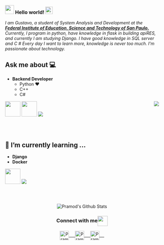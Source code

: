 ### <img src="https://github.com/rajput2107/rajput2107/blob/master/Assets/Hi.gif" width="29px"> Hello world!&nbsp;<img src="https://github.com/rajput2107/rajput2107/blob/master/Assets/Earth.gif" width="24px">
<em>I am Gustavo, a student of System Analysis and Development at the <a href="https://www.ifspcjo.edu.br/"><b>Federal Institute of Education, Science and Technology of San Paulo.</b></a>
Currently, I program in python, have knowledge in flask in building apiRES, and currently I am studying Django. I have good knowledge in SQL server and C #
Every day I want to learn more, knowledge is never too much.
I'm passionate about technology.</em>
 <br/>
## Ask me about :computer: 
- **Backend Developer**
	- Python ❤️
	- C++
  - C#

<img align="right" src="https://github.com/rajput2107/rajput2107/blob/master/Assets/Developer.gif"/>


<code><a href="https://www.python.org/" target="_blank"><img height="50" src="https://www.vectorlogo.zone/logos/python/python-ar21.svg"></a></code>
<code><a href="https://www.linux.org/" target="_blank"><img height="50" src="https://www.vectorlogo.zone/logos/linux/linux-ar21.svg"></a></code>
<img src="https://img.shields.io/badge/-Flask-0d7963?style=flat&logo=flask&logoColor=white"> 

<br/><br/>

## 🌱 I’m currently learning ...
- **Django**
- **Docker**


<code><a href="https://www.docker.com/" target="_blank"><img height="50" src="https://www.vectorlogo.zone/logos/docker/docker-official.svg"></a></code>
<img src="https://img.shields.io/badge/-django-black?style=flat&logo=django"> 

<br/>
  <br/>



<p align="center">
<img align="center" src="https://github-readme-stats.vercel.app/api?username=GustavoSwDaniel&&show_icons=true&theme=radical" alt="Pramod's Github Stats">
</p>  

<div align="center">
  <h3 align="center">Connect with me<img align="center" src="https://github.com/rajput2107/rajput2107/blob/master/Assets/Handshake.gif" height="33px" /></h3> 
</div>
<p align="center">
 <a href="https://www.linkedin.com/in/gustavo-daniel-de-toledo-b90a18170/" target="blank">
  <img align="center" alt="Pramod's LinkedIn" width="30px" src="https://www.vectorlogo.zone/logos/linkedin/linkedin-icon.svg" /> &nbsp; &nbsp;
 </a>
 <a href="https://www.instagram.com/gustavo.backend.dev" target="blank">
  <img align="center" alt="Pramod's Instagram" width="30px" src="https://www.vectorlogo.zone/logos/instagram/instagram-icon.svg" /> &nbsp; &nbsp;
 </a>
 <a href="https://twitter.com/pramod2107" target="blank">
  <img align="center" alt="Pramod's Twitter" width="30px" src="https://www.vectorlogo.zone/logos/twitter/twitter-official.svg" /> &nbsp; &nbsp;
  </a>
  <br/>
  <br/>
<br/>
</p>
<br/>
<p>
